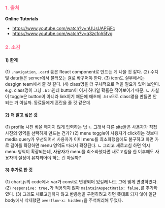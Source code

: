 ### <span style="color:#ff7494">1. 출처</span>

<b>Online Tutorials</b>

- https://www.youtube.com/watch?v=nUUsUAPEjFc
- https://www.youtube.com/watch?v=q3zc1ph5fvg

### <span style="color:#ff7494">2. 소감</span>

#### 1) 한계

(1) `.navigation`, `.card` 등은 React component로 만드는 게 나을 것 같다.
(2) 수치 및 data들은 server에서 불러오는 걸로 바꾸어야 한다.
(3) icon도 실무에서는 desgign team에서 줄 것 같다.
(4) class명을 더 구체적으로 적을 필요가 있어 보인다. e.g. class명이 그냥 `.btn`인데 button이 이거 하나일 확률은 적어보이기 때문.
ㄴ 사실 이 toggle은 button이 아니라 link이기 때문에 애초에 `.btn`으로 class명을 만들면 안 되는 거 아닐까. 동료들에게 혼란을 줄 것 같은데.

#### 2) 더 알고 싶은 것

(1) profile 사진 비율 깨지지 않게 입력하는 법
ㄴ 그래서 다른 site들은 사용자가 직접 사진의 영역을 선택하게 만드는 건가?
(2) menu toggle이 사용자가 click하는 것보다 media query가 우선되어서 사용자가 이미 menu를 최소화했음에도 불구하고 화면 가로 길이를 확장하면 menu 영역도 따라서 확장된다.
ㄴ 그리고 새로고침 하면 역시 menu 영역이 확장되는데, 사용자가 menu를 최소화했다면 새로고침을 한 이후에도 사용자의 설정이 유지되어야 하는 건 아닐까?

#### 3) 추가로 한 것

(1) chart.js의 code에서 var가 const로 변경되어 있길래 나도 그에 맞게 변경하였다.
(2) `responsive: true,`가 적용되지 않아 `maintainAspectRatio: false,`를 추가하였다.
(3) 그래도 새로고침하지 않고 반응형을 구현하려고 하면 뜻대로 되지 않아 일단 body에서 삭제했던 `overflow-x: hidden;`을 주석처리해 두었다.
